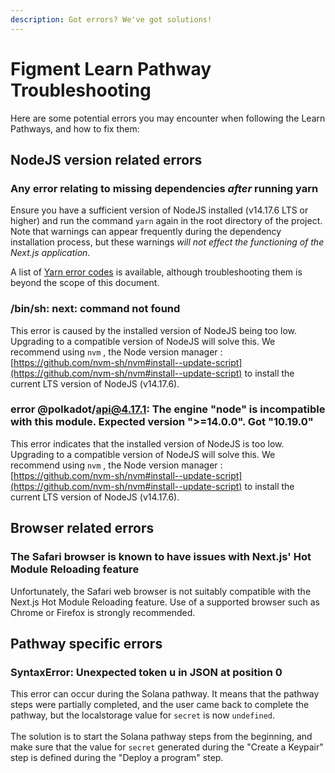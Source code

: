 ```yaml
---
description: Got errors? We've got solutions!
---
```


# Figment Learn Pathway Troubleshooting

Here are some potential errors you may encounter when following the Learn Pathways, and how to fix them:

## NodeJS version related errors

### Any error relating to missing dependencies _after_ running yarn

Ensure you have a sufficient version of NodeJS installed (v14.17.6 LTS or higher) and run the command `yarn` again in the root directory of the project. Note that warnings can appear frequently during the dependency installation process, but these warnings _will not effect the functioning of the Next.js application_.

A list of [Yarn error codes](https://yarnpkg.com/advanced/error-codes) is available, although troubleshooting them is beyond the scope of this document.

### /bin/sh: next: command not found

This error is caused by the installed version of NodeJS being too low. Upgrading to a compatible version of NodeJS will solve this. We recommend using `nvm` , the Node version manager : [https://github.com/nvm-sh/nvm#install--update-script](https://github.com/nvm-sh/nvm#install--update-script) to install the current LTS version of NodeJS (v14.17.6).

### error @polkadot/api@4.17.1: The engine "node" is incompatible with this module. Expected version ">=14.0.0". Got "10.19.0"

This error indicates that the installed version of NodeJS is too low. Upgrading to a compatible version of NodeJS will solve this. We recommend using `nvm` , the Node version manager : [https://github.com/nvm-sh/nvm#install--update-script](https://github.com/nvm-sh/nvm#install--update-script) to install the current LTS version of NodeJS (v14.17.6).

## Browser related errors

### The Safari browser is known to have issues with Next.js' Hot Module Reloading feature

Unfortunately, the Safari web browser is not suitably compatible with the Next.js Hot Module Reloading feature. Use of a supported browser such as Chrome or Firefox is strongly recommended.

## Pathway specific errors

### SyntaxError: Unexpected token u in JSON at position 0

This error can occur during the Solana pathway. It means that the pathway steps were partially completed, and the user came back to complete the pathway, but the localstorage value for `secret` is now `undefined`. \
\
The solution is to start the Solana pathway steps from the beginning, and make sure that the value for `secret` generated during the "Create a Keypair" step is defined during the "Deploy a program" step.



### &#x20; 
